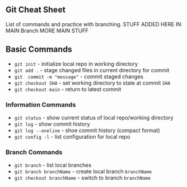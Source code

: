 ## Git Cheat Sheet

List of commands and practice with branching.
STUFF ADDED HERE IN MAIN Branch
MORE MAIN STUFF
## Basic Commands

* `git init` - initialize local repo in working directory
* `git add .` - stage changed files in current
directory for commit
* `git  commit -m "message"` - commit staged changes
* `git checkout SHA` - set working directory to state at commit `SHA`
* `git checkout main` - return to latest commit

### Information Commands
* `git status` - show current status of local repo/working directory
* `git log` - show commit history
* `git log --oneline` - shoe commit history (compact format)
* `git config -l` - list configuration for local repo

### Branch Commands
* `git branch` - list local branches
* `git branch branchName` - create local branch `branchName`
* `git checkout branchName` - switch to branch `branchName`
